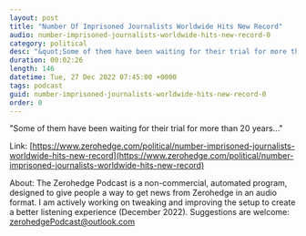 ```yaml
---
layout: post
title: "Number Of Imprisoned Journalists Worldwide Hits New Record"
audio: number-imprisoned-journalists-worldwide-hits-new-record-0
category: political
desc: "&quot;Some of them have been waiting for their trial for more than 20 years...&quot;"
duration: 00:02:26
length: 146
datetime: Tue, 27 Dec 2022 07:45:00 +0000
tags: podcast
guid: number-imprisoned-journalists-worldwide-hits-new-record-0
order: 0
---
```

&quot;Some of them have been waiting for their trial for more than 20 years...&quot;

Link: [https://www.zerohedge.com/political/number-imprisoned-journalists-worldwide-hits-new-record](https://www.zerohedge.com/political/number-imprisoned-journalists-worldwide-hits-new-record)

About: The Zerohedge Podcast is a non-commercial, automated program, designed to give people a way to get news from Zerohedge in an audio format.  I am actively working on tweaking and improving the setup to create a better listening experience (December 2022).  Suggestions are welcome: [zerohedgePodcast@outlook.com](mailto:zerohedgePodcast@outlook.com)